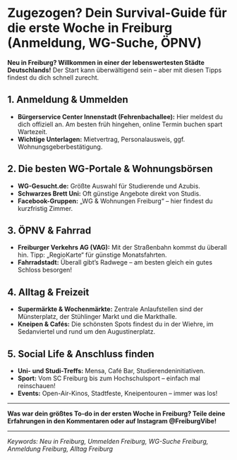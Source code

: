 # Zugezogen? Dein Survival-Guide für die erste Woche in Freiburg (Anmeldung, WG-Suche, ÖPNV)

**Neu in Freiburg? Willkommen in einer der lebenswertesten Städte Deutschlands!** Der Start kann überwältigend sein – aber mit diesen Tipps findest du dich schnell zurecht.

## 1. Anmeldung & Ummelden

- **Bürgerservice Center Innenstadt (Fehrenbachallee):** Hier meldest du dich offiziell an. Am besten früh hingehen, online Termin buchen spart Wartezeit.
- **Wichtige Unterlagen:** Mietvertrag, Personalausweis, ggf. Wohnungsgeberbestätigung.

## 2. Die besten WG-Portale & Wohnungsbörsen

- **WG-Gesucht.de:** Größte Auswahl für Studierende und Azubis.
- **Schwarzes Brett Uni:** Oft günstige Angebote direkt von Studis.
- **Facebook-Gruppen:** „WG & Wohnungen Freiburg“ – hier findest du kurzfristig Zimmer.

## 3. ÖPNV & Fahrrad

- **Freiburger Verkehrs AG (VAG):** Mit der Straßenbahn kommst du überall hin. Tipp: „RegioKarte“ für günstige Monatsfahrten.
- **Fahrradstadt:** Überall gibt’s Radwege – am besten gleich ein gutes Schloss besorgen!

## 4. Alltag & Freizeit

- **Supermärkte & Wochenmärkte:** Zentrale Anlaufstellen sind der Münsterplatz, der Stühlinger Markt und die Markthalle.
- **Kneipen & Cafés:** Die schönsten Spots findest du in der Wiehre, im Sedanviertel und rund um den Augustinerplatz.

## 5. Social Life & Anschluss finden

- **Uni- und Studi-Treffs:** Mensa, Café Bar, Studierendeninitiativen.
- **Sport:** Vom SC Freiburg bis zum Hochschulsport – einfach mal reinschauen!
- **Events:** Open-Air-Kinos, Stadtfeste, Kneipentouren – immer was los!

---

**Was war dein größtes To-do in der ersten Woche in Freiburg? Teile deine Erfahrungen in den Kommentaren oder auf Instagram @FreiburgVibe!**

---

*Keywords: Neu in Freiburg, Ummelden Freiburg, WG-Suche Freiburg, Anmeldung Freiburg, Alltag Freiburg*
